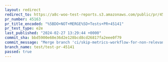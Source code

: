 ```yaml
---
layout: redirect
redirect_to: https://a8c-woo-test-reports.s3.amazonaws.com/public/pr/45163/e2e/index.html
pr_number: 45163
pr_title_encoded: "%5BDO+NOT+MERGE%5D+Tests+PR+45141"
pr_test_type: e2e
last_published: "2024-02-27 13:29:44 +0000"
commit_sha: bbd5900e60e36d2e128bcd8cd26817fa2eee0f79
commit_message: "Merge branch 'ci/skip-metrics-workflow-for-non-relevant-updates' into…"
branch_name: test/test-pr-45141
passed: true
---
```

